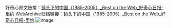 好奇心原文链接：[镜头下的中国（1985-2005）_Best on the Web_好奇心日报-里约](https://www.qdaily.com/articles/3072.html)
WebArchive归档链接：[镜头下的中国（1985-2005）_Best on the Web_好奇心日报-里约](http://web.archive.org/web/20190623151513/https://www.qdaily.com/articles/3072.html)
![image](http://ww3.sinaimg.cn/large/007d5XDply1g3v6lcb16ej30u04doty2)